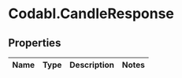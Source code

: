 # Codabl.CandleResponse

## Properties
Name | Type | Description | Notes
------------ | ------------- | ------------- | -------------


